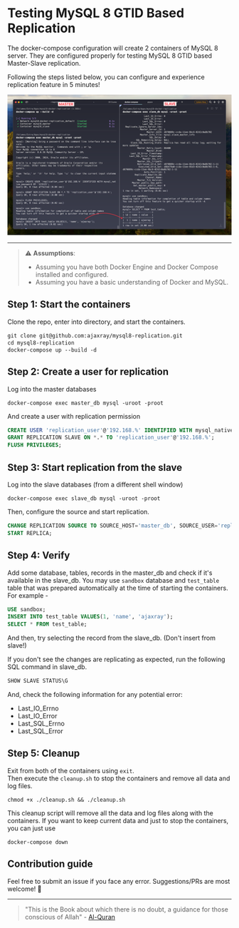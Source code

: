 # Testing MySQL 8 GTID Based Replication 

The docker-compose configuration will create 2 containers of MySQL 8 server. 
They are configured properly for testing MySQL 8 GTID based Master-Slave replication.

Following the steps listed below, you can configure and experience replication feature in 5 minutes!

<a href="./screenshot.png" target="_blank">
    <img src="./screenshot.png" alt="MySQL GTID Master-Slave Replication" width="800px">
</a>

---

> ⚠️ **Assumptions**:  
> - Assuming you have both Docker Engine and Docker Compose installed and configured. 
> - Assuming you have a basic understanding of Docker and MySQL. 

## Step 1: Start the containers

Clone the repo, enter into directory, and start the containers.
```shell
git clone git@github.com:ajaxray/mysql8-replication.git
cd mysql8-replication
docker-compose up --build -d
```

## Step 2: Create a user for replication

Log into the master databases

```shell
docker-compose exec master_db mysql -uroot -proot
```

And create a user with replication permission

```sql
CREATE USER 'replication_user'@'192.168.%' IDENTIFIED WITH mysql_native_password BY '123123';
GRANT REPLICATION SLAVE ON *.* TO 'replication_user'@'192.168.%';
FLUSH PRIVILEGES;
```

## Step 3: Start replication from the slave

Log into the slave databases (from a different shell window)

```shell
docker-compose exec slave_db mysql -uroot -proot
```

Then, configure the source and start replication.

```sql
CHANGE REPLICATION SOURCE TO SOURCE_HOST='master_db', SOURCE_USER='replication_user', SOURCE_PASSWORD='123123', SOURCE_AUTO_POSITION=1;
START REPLICA;
```

## Step 4: Verify

Add some database, tables, records in the master_db and check if it's available in the slave_db. 
You may use `sandbox` database and `test_table` table that was prepared automatically 
at the time of starting the containers. For example - 
```sql
USE sandbox;
INSERT INTO test_table VALUES(1, 'name', 'ajaxray');
SELECT * FROM test_table;
```
And then, try selecting the record from the slave_db. (Don't insert from slave!)

If you don't see the changes are replicating as expected, run the following SQL command in slave_db.
```sql
SHOW SLAVE STATUS\G
```
And, check the following information for any potential error:

- Last_IO_Errno
- Last_IO_Error
- Last_SQL_Errno
- Last_SQL_Error

## Step 5: Cleanup

Exit from both of the containers using `exit`.  
Then execute the `cleanup.sh` to stop the containers and remove all data and log files.

```shell
chmod +x ./cleanup.sh && ./cleanup.sh
```

This cleanup script will remove all the data and log files along with the containers. 
If you want to keep current data and just to stop the containers, you can just use
```shell
docker-compose down
```

## Contribution guide

Feel free to submit an issue if you face any error. 
Suggestions/PRs are most welcome! 🤗

---
> "This is the Book about which there is no doubt, a guidance for those conscious of Allah" - [Al-Quran](http://quran.com)
